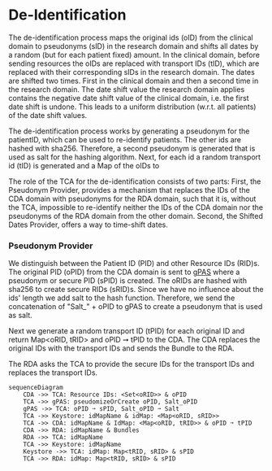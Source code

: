 # De-Identification

The de-identification process maps the original ids (oID) from the clinical domain to
pseudonyms (sID) in the research domain and shifts all dates by a random (but for each patient
fixed) amount.
In the clinical domain, before sending resources the oIDs are replaced with transport IDs (tID),
which are replaced with their corresponding sIDs in the research domain.
The dates are shifted two times.
First in the clinical domain and then a second time in the research domain.
The date shift value the research domain applies contains the negative date shift value of the
clinical domain, i.e.
the first date shift is undone.
This leads to a uniform distribution (w.r.t. all patients) of the date shift values.

The de-identification process works by generating a pseudonym for the patientID, which can be used
to re-identify patients.
The other ids are hashed with sha256.
Therefore, a second pseudonym is generated that is used as salt for the hashing algorithm.
Next, for each id a random transport id (tID) is generated and a Map of the oIDs to

The role of the TCA for the de-identification consists of two parts:
First, the Pseudonym Provider, provides a mechanism that replaces the IDs of the CDA domain with
pseudonyms for the RDA domain, such that it is, without the TCA, impossible to re-identify
neither the IDs of the CDA domain nor the pseudonyms of the RDA domain from the other domain.
Second, the Shifted Dates Provider, offers a way to time-shift dates.

### Pseudonym Provider

We distinguish between the Patient ID (PID) and other Resource IDs (RID)s.
The original PID (oPID) from the CDA domain is sent
to [gPAS](https://www.ths-greifswald.de/forscher/gpas/) where a pseudonym or secure PID (sPID)
is created.
The oRIDs are hashed with sha256 to create secure RIDs (sRID)s.
Since we have no influence about the ids' length we add salt to the hash function.
Therefore, we send the concatenation of "Salt_" + oPID to gPAS to create a pseudonym that is used as
salt.

Next we generate a random transport ID (tPID) for each original ID and return Map<oRID, tRID> and
oPID ➙ tPID to
the CDA.
The CDA replaces the original IDs with the transport IDs and sends the Bundle to the RDA.

The RDA asks the TCA to provide the secure IDs for the transport IDs and replaces the transport IDs.

```mermaid
sequenceDiagram
    CDA ->> TCA: Resource IDs: <Set<oRID>> & oPID
    TCA ->> gPAS: pseudomizeOrCreate oPID, Salt_oPID
    gPAS ->> TCA: oPID ➙ sPID, Salt_oPID ➙ Salt
    TCA ->> Keystore: idMapName & idMap: <Map<oRID, sRID>>
    TCA ->> CDA: idMapName & IdMap: <Map<oRID, tRID>> & oPID ➙ tPID
    CDA ->> RDA: idMapName & Bundles
    RDA ->> TCA: idMapName
    TCA ->> Keystore: idMapName
    Keystore ->> TCA: idMap: Map<tRID, sRID> & sPID
    TCA ->> RDA: idMap: Map<tRID, sRID> & sPID
```
